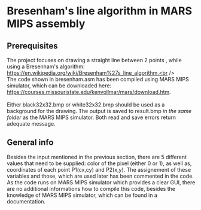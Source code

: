 # Bresenham's line algorithm in MARS MIPS assembly
## Prerequisites
The project focuses on drawing a straight line between 2 points , while using a Bresenham's algorithm: https://en.wikipedia.org/wiki/Bresenham%27s_line_algorithm.<br /><br />
The code shown in bresenham.asm has been compiled using MARS MIPS simulator, which can be downloaded here: https://courses.missouristate.edu/kenvollmar/mars/download.htm. <br /><br />
Either black32x32.bmp or white32x32.bmp should be used as a background for the drawing. The output is saved to result.bmp *in the same folder* as the MARS MIPS simulator. Both read and save errors return adequate message.

## General info
Besides the input mentioned in the previous section, there are 5 different values that need to be supplied: color of the pixel (either 0 or 1), as well as, coordinates of each point P1(cx,cy) and P2(x,y).
The assignement of these variables and those, which are used later has been commented in the code. As the code runs on MARS MIPS simulator which provides a clear GUI, there are no additional informations how to compile this code, besides the knowledge of MARS MIPS simulator, which can be found in a documentation.

